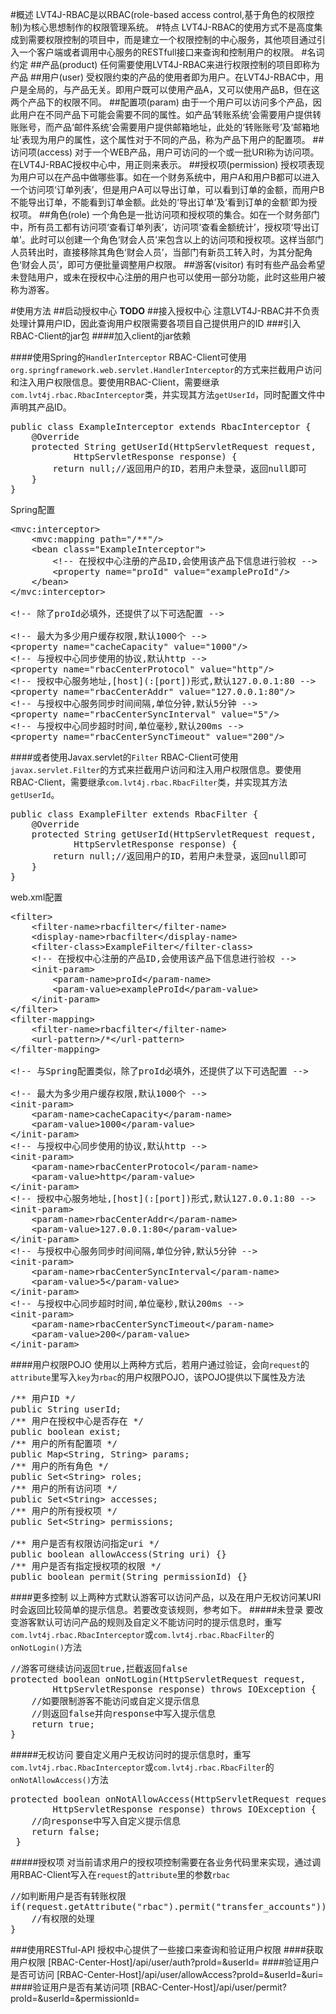 #概述
LVT4J-RBAC是以RBAC(role-based access control,基于角色的权限控制)为核心思想制作的权限管理系统。
#特点
LVT4J-RBAC的使用方式不是高度集成到需要权限控制的项目中，而是建立一个权限控制的中心服务，其他项目通过引入一个客户端或者调用中心服务的RESTfull接口来查询和控制用户的权限。
#名词约定
##产品(product)
任何需要使用LVT4J-RBAC来进行权限控制的项目即称为产品
##用户(user)
受权限约束的产品的使用者即为用户。在LVT4J-RBAC中，用户是全局的，与产品无关。即用户既可以使用产品A，又可以使用产品B，但在这两个产品下的权限不同。
##配置项(param)
由于一个用户可以访问多个产品，因此用户在不同产品下可能会需要不同的属性。如产品‘转账系统’会需要用户提供转账账号，而产品‘邮件系统’会需要用户提供邮箱地址，此处的‘转账账号’及‘邮箱地址’表现为用户的属性，这个属性对于不同的产品，称为产品下用户的配置项。
##访问项(access)
对于一个WEB产品，用户可访问的一个或一批URI称为访问项。在LVT4J-RBAC授权中心中，用正则来表示。
##授权项(permission)
授权项表现为用户可以在产品中做哪些事。如在一个财务系统中，用户A和用户B都可以进入一个访问项‘订单列表’，但是用户A可以导出订单，可以看到订单的金额，而用户B不能导出订单，不能看到订单金额。此处的‘导出订单’及‘看到订单的金额’即为授权项。
##角色(role)
一个角色是一批访问项和授权项的集合。如在一个财务部门中，所有员工都有访问项‘查看订单列表’，访问项‘查看金额统计’，授权项‘导出订单’。此时可以创建一个角色‘财会人员’来包含以上的访问项和授权项。这样当部门人员转出时，直接移除其角色‘财会人员’，当部门有新员工转入时，为其分配角色‘财会人员’，即可方便批量调整用户权限。
##游客(visitor)
有时有些产品会希望未登陆用户，或未在授权中心注册的用户也可以使用一部分功能，此时这些用户被称为游客。

#使用方法
##启动授权中心
**TODO**
##接入授权中心
注意LVT4J-RBAC并不负责处理计算用户ID，因此查询用户权限需要各项目自己提供用户的ID
###引入RBAC-Client的jar包
####加入client的jar依赖

####使用Spring的`HandlerInterceptor`
RBAC-Client可使用`org.springframework.web.servlet.HandlerInterceptor`的方式来拦截用户访问和注入用户权限信息。要使用RBAC-Client，需要继承`com.lvt4j.rbac.RbacInterceptor`类，并实现其方法`getUserId`，同时配置文件中声明其产品ID。
<pre>
public class ExampleInterceptor extends RbacInterceptor {
    @Override
    protected String getUserId(HttpServletRequest request,
            HttpServletResponse response) {
        return null;//返回用户的ID，若用户未登录，返回null即可
    }
}
</pre>
Spring配置
<pre>
&lt;mvc:interceptor&gt;
    &lt;mvc:mapping path="/**"/&gt;
    &lt;bean class="ExampleInterceptor"&gt;
        &lt;!-- 在授权中心注册的产品ID,会使用该产品下信息进行验权 --&gt;
        &lt;property name="proId" value="exampleProId"/&gt;
    &lt;/bean&gt;
&lt;/mvc:interceptor&gt;

&lt;!-- 除了proId必填外，还提供了以下可选配置 --&gt;

&lt;!-- 最大为多少用户缓存权限,默认1000个 --&gt;
&lt;property name="cacheCapacity" value="1000"/&gt;
&lt;!-- 与授权中心同步使用的协议,默认http --&gt;
&lt;property name="rbacCenterProtocol" value="http"/&gt;
&lt;!-- 授权中心服务地址,[host](:[port])形式,默认127.0.0.1:80 --&gt;
&lt;property name="rbacCenterAddr" value="127.0.0.1:80"/&gt;
&lt;!-- 与授权中心服务同步时间间隔,单位分钟,默认5分钟 --&gt;
&lt;property name="rbacCenterSyncInterval" value="5"/&gt;
&lt;!-- 与授权中心同步超时时间,单位毫秒,默认200ms --&gt;
&lt;property name="rbacCenterSyncTimeout" value="200"/&gt;
</pre>

####或者使用Javax.servlet的`Filter`
RBAC-Client可使用`javax.servlet.Filter`的方式来拦截用户访问和注入用户权限信息。要使用RBAC-Client，需要继承`com.lvt4j.rbac.RbacFilter`类，并实现其方法`getUserId`。
<pre>
public class ExampleFilter extends RbacFilter {
    @Override
    protected String getUserId(HttpServletRequest request,
            HttpServletResponse response) {
        return null;//返回用户的ID，若用户未登录，返回null即可
    }
}
</pre>
web.xml配置
<pre>
&lt;filter&gt;
    &lt;filter-name&gt;rbacfilter&lt;/filter-name&gt;
    &lt;display-name&gt;rbacfilter&lt;/display-name&gt;
    &lt;filter-class&gt;ExampleFilter&lt;/filter-class&gt;
    &lt;!-- 在授权中心注册的产品ID,会使用该产品下信息进行验权 --&gt;
    &lt;init-param&gt;
        &lt;param-name&gt;proId&lt;/param-name&gt;
        &lt;param-value&gt;exampleProId&lt;/param-value&gt;
    &lt;/init-param&gt;
&lt;/filter&gt;
&lt;filter-mapping&gt;
    &lt;filter-name&gt;rbacfilter&lt;/filter-name&gt;
    &lt;url-pattern&gt;/*&lt;/url-pattern&gt;
&lt;/filter-mapping&gt;

&lt;!-- 与Spring配置类似，除了proId必填外，还提供了以下可选配置 --&gt;

&lt;!-- 最大为多少用户缓存权限,默认1000个 --&gt;
&lt;init-param&gt;
    &lt;param-name&gt;cacheCapacity&lt;/param-name&gt;
    &lt;param-value&gt;1000&lt;/param-value&gt;
&lt;/init-param&gt;
&lt;!-- 与授权中心同步使用的协议,默认http --&gt;
&lt;init-param&gt;
    &lt;param-name&gt;rbacCenterProtocol&lt;/param-name&gt;
    &lt;param-value&gt;http&lt;/param-value&gt;
&lt;/init-param&gt;
&lt;!-- 授权中心服务地址,[host](:[port])形式,默认127.0.0.1:80 --&gt;
&lt;init-param&gt;
    &lt;param-name&gt;rbacCenterAddr&lt;/param-name&gt;
    &lt;param-value&gt;127.0.0.1:80&lt;/param-value&gt;
&lt;/init-param&gt;
&lt;!-- 与授权中心服务同步时间间隔,单位分钟,默认5分钟 --&gt;
&lt;init-param&gt;
    &lt;param-name&gt;rbacCenterSyncInterval&lt;/param-name&gt;
    &lt;param-value&gt;5&lt;/param-value&gt;
&lt;/init-param&gt;
&lt;!-- 与授权中心同步超时时间,单位毫秒,默认200ms --&gt;
&lt;init-param&gt;
    &lt;param-name&gt;rbacCenterSyncTimeout&lt;/param-name&gt;
    &lt;param-value&gt;200&lt;/param-value&gt;
&lt;/init-param&gt;
</pre>
####用户权限POJO
使用以上两种方式后，若用户通过验证，会向`request`的`attribute`里写入`key`为`rbac`的用户权限POJO，该POJO提供以下属性及方法
<pre>
/** 用户ID */
public String userId;
/** 用户在授权中心是否存在 */
public boolean exist;
/** 用户的所有配置项 */
public Map&lt;String, String&gt; params;
/** 用户的所有角色 */
public Set&lt;String&gt; roles;
/** 用户的所有访问项 */
public Set&lt;String&gt; accesses;
/** 用户的所有授权项 */
public Set&lt;String&gt; permissions;

/** 用户是否有权限访问指定uri */
public boolean allowAccess(String uri) {}
/** 用户是否有指定授权项的权限 */
public boolean permit(String permissionId) {}
</pre>
####更多控制
以上两种方式默认游客可以访问产品，以及在用户无权访问某URI时会返回比较简单的提示信息。若要改变该规则，参考如下。
#####未登录
要改变游客默认可访问产品的规则及自定义不能访问时的提示信息时，重写`com.lvt4j.rbac.RbacInterceptor`或`com.lvt4j.rbac.RbacFilter`的`onNotLogin()`方法
<pre>
//游客可继续访问返回true,拦截返回false
protected boolean onNotLogin(HttpServletRequest request,
        HttpServletResponse response) throws IOException {
    //如要限制游客不能访问或自定义提示信息
    //则返回false并向response中写入提示信息
    return true;
}
</pre>
#####无权访问
要自定义用户无权访问时的提示信息时，重写`com.lvt4j.rbac.RbacInterceptor`或`com.lvt4j.rbac.RbacFilter`的`onNotAllowAccess()`方法
<pre>
protected boolean onNotAllowAccess(HttpServletRequest request,
        HttpServletResponse response) throws IOException {
    //向response中写入自定义提示信息
    return false;
 }
</pre>
#####授权项
对当前请求用户的授权项控制需要在各业务代码里来实现，通过调用RBAC-Client写入在`request`的`attribute`里的参数`rbac`
<pre>
//如判断用户是否有转账权限
if(request.getAttribute("rbac").permit("transfer_accounts")){
	//有权限的处理
}
</pre>
###使用RESTful-API
授权中心提供了一些接口来查询和验证用户权限
####获取用户权限
[RBAC-Center-Host]/api/user/auth?proId=&userId=
####验证用户是否可访问
[RBAC-Center-Host]/api/user/allowAccess?proId=&userId=&uri=
####验证用户是否有某访问项
[RBAC-Center-Host]/api/user/permit?proId=&userId=&permissionId=
